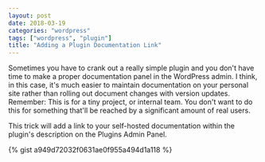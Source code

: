 ```yaml
---
layout: post
date: 2018-03-19
categories: "wordpress"
tags: ["wordpress", "plugin"]
title: "Adding a Plugin Documentation Link"
---
```


Sometimes you have to crank out a really simple plugin and you don't have time to make a proper documentation panel in the WordPress admin. I think, in this case, it's much easier to maintain documentation on your personal site rather than rolling out document changes with version updates. Remember: This is for a tiny project, or internal team. You don't want to do this for something that'll be reached by a significant amount of real users.

This trick will add a link to your self-hosted documentation within the plugin's description on the Plugins Admin Panel.

{% gist a949d72032f0631ae0f955a494d1a118 %}
